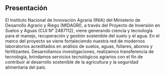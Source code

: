## Presentación
El Instituto Nacional de Innovación Agraria (INIA) del Ministerio de Desarrollo Agrario y Riego (MIDAGRI), a través del Proyecto de Inversión en Suelos y Aguas (CUI N° 2487112), viene generando ciencia y tecnología para el manejo, recuperación y gestión sostenible del suelo y el agua.
En el marco del proyecto se viene fortaleciendo nuestra red de modernos laboratorios acreditados en análisis de suelos, aguas, foliares, abonos y fertilizantes. Desarrollamos investigaciones, realizamos transferencia de tecnología, brindamos servicios tecnológicos agrarios con el fin de contribuir al desarrollo sostenible de la agricultura y la seguridad alimentaria del país.

<!--

**Here are some ideas to get you started:**

🙋‍♀️ A short introduction - what is your organization all about?
🌈 Contribution guidelines - how can the community get involved?
👩‍💻 Useful resources - where can the community find your docs? Is there anything else the community should know?
🍿 Fun facts - what does your team eat for breakfast?
🧙 Remember, you can do mighty things with the power of [Markdown](https://docs.github.com/github/writing-on-github/getting-started-with-writing-and-formatting-on-github/basic-writing-and-formatting-syntax)
-->
